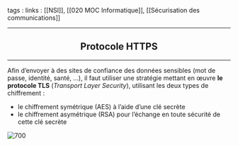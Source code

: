tags : 
links : [[NSI]], [[020 MOC Informatique]], [[Sécurisation des communications]]

****

<h2 style="text-align: center;"> Protocole HTTPS </h2>

****


Afin d’envoyer à des sites de confiance des données sensibles (mot de passe, identité, santé, …), il faut utiliser une stratégie mettant en œuvre **le protocole TLS** (_Transport Layer Security_), utilisant les deux types de chiffrement :

-   le chiffrement symétrique (AES) à l’aide d’une clé secrète
-   le chiffrement asymétrique (RSA) pour l’échange en toute sécurité de cette clé secrète


![700](https://info.blaisepascal.fr/wp-content/uploads/2021/07/drawit-diagram-15.png "drawit diagram")
